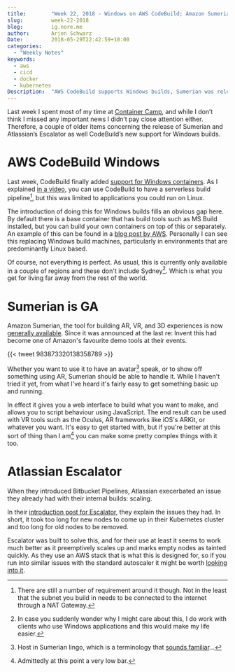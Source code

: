 ```yaml
---
title:        "Week 22, 2018 - Windows on AWS CodeBuild; Amazon Sumerian; Atlassian Escalator"
slug:         week-22-2018
blog:         ig.nore.me  
author:       Arjen Schwarz  
Date:         2018-05-29T22:42:59+10:00
categories:   
  - "Weekly Notes"
keywords:
  - aws 
  - cicd 
  - docker
  - kubernetes 
Description:  "AWS CodeBuild supports Windows builds, Sumerian was released, and Atlassian gave us Escalator."
---
```


Last week I spent most of my time at [Container Camp](https://2018.container.camp/au/), and while I don’t think I missed any important news I didn’t pay close attention either. Therefore, a couple of older items concerning the release of Sumerian and Atlassian’s Escalator as well CodeBuild’s new support for Windows builds.

# AWS CodeBuild Windows

Last week, CodeBuild finally added [support for Windows containers](https://aws.amazon.com/about-aws/whats-new/2018/05/aws-codebuild-adds-support-for-windows-builds/). As I explained [in a video](https://youtu.be/Qws-ssa9-gA), you can use CodeBuild to have a serverless build pipeline[^1], but this was limited to applications you could run on Linux.

The introduction of doing this for Windows builds fills an obvious gap here. By default there is a base container that has build tools such as MS Build installed, but you can build your own containers on top of this or separately. An example of this can be found in a [blog post by AWS](https://aws.amazon.com/blogs/devops/extending-aws-codebuild-with-custom-build-environments-for-the-net-framework/). Personally I can see this replacing Windows build machines, particularly in environments that are predominantly Linux based.

Of course, not everything is perfect. As usual, this is currently only available in a couple of regions and these don't include Sydney[^2]. Which is what you get for living far away from the rest of the world.

# Sumerian is GA

Amazon Sumerian, the tool for building AR, VR, and 3D experiences is now [generally available](https://aws.amazon.com/blogs/aws/amazon-sumerian-now-generally-available/). Since it was announced at the last re: Invent this had become one of Amazon's favourite demo tools at their events.

{{< tweet 983873320138358789 >}}

Whether you want to use it to have an avatar[^3] speak, or to show off something using AR, Sumerian should be able to handle it. While I haven't tried it yet, from what I've heard it's fairly easy to get something basic up and running.

In effect it gives you a web interface to build what you want to make, and allows you to script behaviour using JavaScript. The end result can be used with VR tools such as the Oculus, AR frameworks like iOS's ARKit, or whatever you want. It's easy to get started with, but if you're better at this sort of thing than I am[^4] you can make some pretty complex things with it too.

# Atlassian Escalator

When they introduced Bitbucket Pipelines, Atlassian execerbated an issue they already had with their internal builds: scaling.

In their [introduction post for Escalator](https://developer.atlassian.com/blog/2018/05/introducing-escalator/), they explain the issues they had. In short, it took too long for new nodes to come up in their Kubernetes cluster and too long for old nodes to be removed. 

Escalator was built to solve this, and for their use at least it seems to work much better as it preemptively scales up and marks empty nodes as tainted quickly. As they use an AWS stack that is what this is designed for, so if you run into similar issues with the standard autoscaler it might be worth [looking into it](https://github.com/atlassian/escalator).


[^1]:	There are still a number of requirement around it though. Not in the least that the subnet you build in needs to be connected to the internet through a NAT Gateway.

[^2]:	In case you suddenly wonder why I might care about this, I do work with clients who use Windows applications and this would make my life easier.

[^3]:	Host in Sumerian lingo, which is a terminology that [sounds familiar](https://www.imdb.com/title/tt0475784/)...

[^4]:	Admittedly at this point a very low bar.
